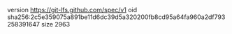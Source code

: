 version https://git-lfs.github.com/spec/v1
oid sha256:2c5e359075a891be11d6dc39d5a320200fb8cd95a64fa960a2df793258391647
size 2963
